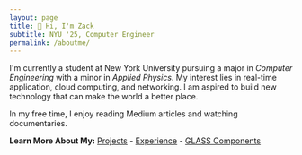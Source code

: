 ```yaml
---
layout: page
title: 👋 Hi, I'm Zack
subtitle: NYU '25, Computer Engineer
permalink: /aboutme/
---
```


I'm currently a student at New York University pursuing a major in _Computer Engineering_ with a minor in _Applied Physics_. My interest lies in real-time application, cloud computing, and networking. I am aspired to build new technology that can make the world a better place.

In my free time, I enjoy reading Medium articles and watching documentaries.

**Learn More About My:**
[Projects](http://localhost:4000/myprojects) - [Experience](http://localhost:4000/myexperience) - [GLASS Components](http://localhost:4000/glasscomponents)

